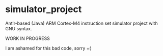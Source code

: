# simulator_project

Antlr-based (Java) ARM Cortex-M4 instruction set simulator project with GNU syntax.

WORK IN PROGRESS

I am ashamed for this bad code, sorry =(
